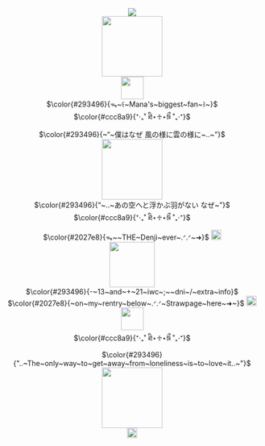 <p align="center">
<a href="https://visitcount.itsvg.in">
  <img src="https://visitcount.itsvg.in/api?id=WheresTheExit&label=%E2%8B%86%CB%99%E2%9F%A1%20%E2%80%94&color=6&icon=9&pretty=false" />
</a> <br />
</a>
<img src="https://file.garden/ZorENG263zPWFUDG/tumblr_ea03604d242f41f4f4a53ee72fa70a15_1704e810_640.png" "width="200" height="120"> <br />
 <img src="https://file.garden/ZorENG263zPWFUDG/ok(1).png" "width="" height="45">
<br/>
 $\color{#293496}{ᯓ~꒰~Mana's~biggest~fan~꒱~}$ <br />
 $\color{#ccc8a9}{⁺‧₊˚ ཐི⋆♱⋆ཋྀ ˚₊‧⁺}$<br />
 $\color{#293496}{~“~僕はなぜ 風の様に雲の様に~..~”}$ <br />
 <img src="https://file.garden/ZorENG263zPWFUDG/ok.png" "width="" height="120"> <br />
 $\color{#293496}{“~..~あの空へと浮かぶ羽がない なぜ~”}$ <br />
 $\color{#ccc8a9}{⁺‧₊˚ ཐི⋆♱⋆ཋྀ ˚₊‧⁺}$<br />
 $\color{#2027e8}{ᯓ~~THE~Denji~ever~.ᐟ.ᐟ~➜}$ <a href="https://github.com/ChainzawMan"><img src="https://64.media.tumblr.com/e25b894efab61e1f34206fc50e9dd260/6699c0a9b9acb8bd-4f/s75x75_c1/c73c0d21796d24b1c8de5703170cf29f93c11152.gifv" "width="100" height="20" > </a>  <br />
 <img src="https://file.garden/ZorENG263zPWFUDG/tumblr_bacc9be82e02371c35d7074f8a8a227c_e5d78697_540.png" "width=50"" height=90"> <br />
 $\color{#293496}{-~13~and~+~21~iwc~;~~dni~/~extra~info}$ <br />
 $\color{#2027e8}{~on~my~rentry~below~.ᐟ.ᐟ~Strawpage~here~➜~}$ <a href="https://linnethin.straw.page"><img src="https://wilardo.crd.co/assets/images/gallery18/2db40534_original.gif?v=7d859d65" "width"" height="20"> </a> <br />
 <a href="https://rentry.co/wherestheexit"><img src="https://64.media.tumblr.com/78939bb8434e681b314418a73d0e8f06/4ac0818eeca790ee-72/s250x400/040f94300a0d2bc73a2b465bd6179b4b7cf5e3ed.gifv" "width="" height="45" > </a> <br />
  $\color{#ccc8a9}{⁺‧₊˚ ཐི⋆♱⋆ཋྀ ˚₊‧⁺}$<br />
   $\color{#293496}{"..~The~only~way~to~get~away~from~loneliness~is~to~love~it..~"}$ <br />
  <img src="https://github.com/user-attachments/assets/fa69612d-e427-4655-a2b4-858d076163f0" "width="" height="120"> <br />
 <img src="https://github.com/user-attachments/assets/930e117a-edd9-4827-89d6-11a323f26429" "width="" height="20"> <br />
</div>
